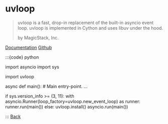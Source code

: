 # uvloop

> uvloop is a fast, drop-in replacement of the built-in asyncio event loop. uvloop is implemented in Cython and uses libuv under the hood.
>
> by MagicStack, Inc.

[Documentation](https://uvloop.readthedocs.io)
[Github](https://github.com/MagicStack/uvloop)

:::{code} python

import asyncio
import sys

import uvloop

async def main():
    # Main entry-point.
    ...

if sys.version_info >= (3, 11):
    with asyncio.Runner(loop_factory=uvloop.new_event_loop) as runner:
        runner.run(main())
else:
    uvloop.install()
    asyncio.run(main())

:::
[Back](00-introduction.md)
